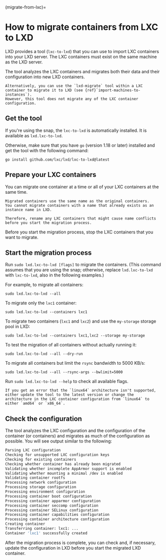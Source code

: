 (migrate-from-lxc)=
# How to migrate containers from LXC to LXD

LXD provides a tool (`lxc-to-lxd`) that you can use to import LXC containers into your LXD server.
The LXC containers must exist on the same machine as the LXD server.

The tool analyzes the LXC containers and migrates both their data and their configuration into new LXD containers.

```{note}
Alternatively, you can use the `lxd-migrate` tool within a LXC container to migrate it to LXD (see {ref}`import-machines-to-instances`).
However, this tool does not migrate any of the LXC container configuration.
```

## Get the tool

If you're using the snap, the `lxc-to-lxd` is automatically installed.
It is available as `lxd.lxc-to-lxd`.

Otherwise, make sure that you have `go` (version 1.18 or later) installed and get the tool with the following command:

    go install github.com/lxc/lxd/lxc-to-lxd@latest

## Prepare your LXC containers

You can migrate one container at a time or all of your LXC containers at the same time.

```{note}
Migrated containers use the same name as the original containers.
You cannot migrate containers with a name that already exists as an instance name in LXD.

Therefore, rename any LXC containers that might cause name conflicts before you start the migration process.
```

Before you start the migration process, stop the LXC containers that you want to migrate.

## Start the migration process

Run `sudo lxd.lxc-to-lxd [flags]` to migrate the containers.
(This command assumes that you are using the snap; otherwise, replace `lxd.lxc-to-lxd` with `lxc-to-lxd`, also in the following examples.)

For example, to migrate all containers:

    sudo lxd.lxc-to-lxd --all

To migrate only the `lxc1` container:

    sudo lxd.lxc-to-lxd --containers lxc1

To migrate two containers (`lxc1` and `lxc2`) and use the `my-storage` storage pool in LXD:

    sudo lxd.lxc-to-lxd --containers lxc1,lxc2 --storage my-storage

To test the migration of all containers without actually running it:

    sudo lxd.lxc-to-lxd --all --dry-run

To migrate all containers but limit the `rsync` bandwidth to 5000 KB/s:

    sudo lxd.lxc-to-lxd --all --rsync-args --bwlimit=5000

Run `sudo lxd.lxc-to-lxd --help` to check all available flags.

```{note}
If you get an error that the `linux64` architecture isn't supported, either update the tool to the latest version or change the architecture in the LXC container configuration from `linux64` to either `amd64` or `x86_64`.
```

## Check the configuration

The tool analyzes the LXC configuration and the configuration of the container (or containers) and migrates as much of the configuration as possible.
You will see output similar to the following:

```bash
Parsing LXC configuration
Checking for unsupported LXC configuration keys
Checking for existing containers
Checking whether container has already been migrated
Validating whether incomplete AppArmor support is enabled
Validating whether mounting a minimal /dev is enabled
Validating container rootfs
Processing network configuration
Processing storage configuration
Processing environment configuration
Processing container boot configuration
Processing container apparmor configuration
Processing container seccomp configuration
Processing container SELinux configuration
Processing container capabilities configuration
Processing container architecture configuration
Creating container
Transferring container: lxc1: ...
Container 'lxc1' successfully created
```

After the migration process is complete, you can check and, if necessary, update the configuration in LXD before you start the migrated LXD container.
